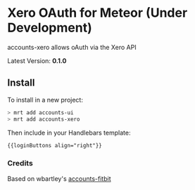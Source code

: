 Xero OAuth for Meteor (Under Development)
===============

accounts-xero allows oAuth via the Xero API

Latest Version: **0.1.0**

## Install

To install in a new project:
```bash
> mrt add accounts-ui
> mrt add accounts-xero
```

Then include in your Handlebars template:

```html
{{loginButtons align="right"}}
```

### Credits

Based on wbartley's [accounts-fitbit](https://github.com/wbartley/accounts-fitbit)